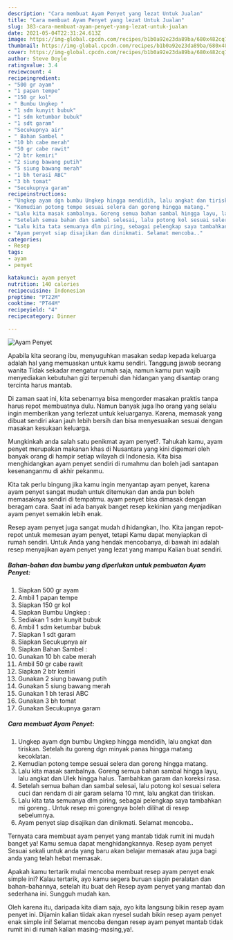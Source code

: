 ```yaml
---
description: "Cara membuat Ayam Penyet yang lezat Untuk Jualan"
title: "Cara membuat Ayam Penyet yang lezat Untuk Jualan"
slug: 383-cara-membuat-ayam-penyet-yang-lezat-untuk-jualan
date: 2021-05-04T22:31:24.613Z
image: https://img-global.cpcdn.com/recipes/b1b0a92e23da89ba/680x482cq70/ayam-penyet-foto-resep-utama.jpg
thumbnail: https://img-global.cpcdn.com/recipes/b1b0a92e23da89ba/680x482cq70/ayam-penyet-foto-resep-utama.jpg
cover: https://img-global.cpcdn.com/recipes/b1b0a92e23da89ba/680x482cq70/ayam-penyet-foto-resep-utama.jpg
author: Steve Doyle
ratingvalue: 3.4
reviewcount: 4
recipeingredient:
- "500 gr ayam"
- "1 papan tempe"
- "150 gr kol"
- " Bumbu Ungkep "
- "1 sdm kunyit bubuk"
- "1 sdm ketumbar bubuk"
- "1 sdt garam"
- "Secukupnya air"
- " Bahan Sambel "
- "10 bh cabe merah"
- "50 gr cabe rawit"
- "2 btr kemiri"
- "2 siung bawang putih"
- "5 siung bawang merah"
- "1 bh terasi ABC"
- "3 bh tomat"
- "Secukupnya garam"
recipeinstructions:
- "Ungkep ayam dgn bumbu Ungkep hingga mendidih, lalu angkat dan tiriskan. Setelah itu goreng dgn minyak panas hingga matang kecoklatan."
- "Kemudian potong tempe sesuai selera dan goreng hingga matang."
- "Lalu kita masak sambalnya. Goreng semua bahan sambal hingga layu, lalu angkat dan Ulek hingga halus. Tambahkan garam dan koreksi rasa."
- "Setelah semua bahan dan sambal selesai, lalu potong kol sesuai selera cuci dan rendam di air garam selama 10 mnt, lalu angkat dan tiriskan."
- "Lalu kita tata semuanya dlm piring, sebagai pelengkap saya tambahkan mi goreng.. Untuk resep mi gorengnya boleh dilihat di resep sebelumnya."
- "Ayam penyet siap disajikan dan dinikmati. Selamat mencoba.."
categories:
- Resep
tags:
- ayam
- penyet

katakunci: ayam penyet 
nutrition: 140 calories
recipecuisine: Indonesian
preptime: "PT22M"
cooktime: "PT44M"
recipeyield: "4"
recipecategory: Dinner

---
```



![Ayam Penyet](https://img-global.cpcdn.com/recipes/b1b0a92e23da89ba/680x482cq70/ayam-penyet-foto-resep-utama.jpg)

Apabila kita seorang ibu, menyuguhkan masakan sedap kepada keluarga adalah hal yang memuaskan untuk kamu sendiri. Tanggung jawab seorang  wanita Tidak sekadar mengatur rumah saja, namun kamu pun wajib menyediakan kebutuhan gizi terpenuhi dan hidangan yang disantap orang tercinta harus mantab.

Di zaman  saat ini, kita sebenarnya bisa mengorder masakan praktis tanpa harus repot membuatnya dulu. Namun banyak juga lho orang yang selalu ingin memberikan yang terlezat untuk keluarganya. Karena, memasak yang dibuat sendiri akan jauh lebih bersih dan bisa menyesuaikan sesuai dengan masakan kesukaan keluarga. 



Mungkinkah anda salah satu penikmat ayam penyet?. Tahukah kamu, ayam penyet merupakan makanan khas di Nusantara yang kini digemari oleh banyak orang di hampir setiap wilayah di Indonesia. Kita bisa menghidangkan ayam penyet sendiri di rumahmu dan boleh jadi santapan kesenanganmu di akhir pekanmu.

Kita tak perlu bingung jika kamu ingin menyantap ayam penyet, karena ayam penyet sangat mudah untuk ditemukan dan anda pun boleh memasaknya sendiri di tempatmu. ayam penyet bisa dimasak dengan beragam cara. Saat ini ada banyak banget resep kekinian yang menjadikan ayam penyet semakin lebih enak.

Resep ayam penyet juga sangat mudah dihidangkan, lho. Kita jangan repot-repot untuk memesan ayam penyet, tetapi Kamu dapat menyiapkan di rumah sendiri. Untuk Anda yang hendak mencobanya, di bawah ini adalah resep menyajikan ayam penyet yang lezat yang mampu Kalian buat sendiri.

<!--inarticleads1-->

##### Bahan-bahan dan bumbu yang diperlukan untuk pembuatan Ayam Penyet:

1. Siapkan 500 gr ayam
1. Ambil 1 papan tempe
1. Siapkan 150 gr kol
1. Siapkan  Bumbu Ungkep :
1. Sediakan 1 sdm kunyit bubuk
1. Ambil 1 sdm ketumbar bubuk
1. Siapkan 1 sdt garam
1. Siapkan Secukupnya air
1. Siapkan  Bahan Sambel :
1. Gunakan 10 bh cabe merah
1. Ambil 50 gr cabe rawit
1. Siapkan 2 btr kemiri
1. Gunakan 2 siung bawang putih
1. Gunakan 5 siung bawang merah
1. Gunakan 1 bh terasi ABC
1. Gunakan 3 bh tomat
1. Gunakan Secukupnya garam




<!--inarticleads2-->

##### Cara membuat Ayam Penyet:

1. Ungkep ayam dgn bumbu Ungkep hingga mendidih, lalu angkat dan tiriskan. Setelah itu goreng dgn minyak panas hingga matang kecoklatan.
1. Kemudian potong tempe sesuai selera dan goreng hingga matang.
1. Lalu kita masak sambalnya. Goreng semua bahan sambal hingga layu, lalu angkat dan Ulek hingga halus. Tambahkan garam dan koreksi rasa.
1. Setelah semua bahan dan sambal selesai, lalu potong kol sesuai selera cuci dan rendam di air garam selama 10 mnt, lalu angkat dan tiriskan.
1. Lalu kita tata semuanya dlm piring, sebagai pelengkap saya tambahkan mi goreng.. Untuk resep mi gorengnya boleh dilihat di resep sebelumnya.
1. Ayam penyet siap disajikan dan dinikmati. Selamat mencoba..




Ternyata cara membuat ayam penyet yang mantab tidak rumit ini mudah banget ya! Kamu semua dapat menghidangkannya. Resep ayam penyet Sesuai sekali untuk anda yang baru akan belajar memasak atau juga bagi anda yang telah hebat memasak.

Apakah kamu tertarik mulai mencoba membuat resep ayam penyet enak simple ini? Kalau tertarik, ayo kamu segera buruan siapin peralatan dan bahan-bahannya, setelah itu buat deh Resep ayam penyet yang mantab dan sederhana ini. Sungguh mudah kan. 

Oleh karena itu, daripada kita diam saja, ayo kita langsung bikin resep ayam penyet ini. Dijamin kalian tiidak akan nyesel sudah bikin resep ayam penyet enak simple ini! Selamat mencoba dengan resep ayam penyet mantab tidak rumit ini di rumah kalian masing-masing,ya!.

